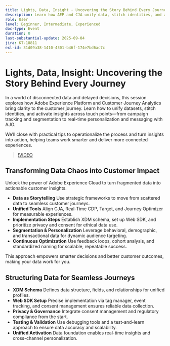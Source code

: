 ```yaml
---
title: Lights, Data, Insight - Uncovering the Story Behind Every Journey
description: Learn how AEP and CJA unify data, stitch identities, and activate insights for real-time personalization and smarter customer journeys.
role: User
level: Beginner, Intermediate, Experienced
doc-type: Event
duration: 0
last-substantial-update: 2025-09-04
jira: KT-18811
exl-id: 31d09a38-1410-4301-b46f-174e7bd6ac7c
---
```

# Lights, Data, Insight: Uncovering the Story Behind Every Journey

In a world of disconnected data and delayed decisions, this session explores how Adobe Experience Platform and Customer Journey Analytics bring clarity to the customer journey. Learn how to unify datasets, stitch identities, and activate insights across touch points—from campaign tracking and segmentation to real-time personalization and messaging with AJO.

We’ll close with practical tips to operationalize the process and turn insights into action, helping teams work smarter and deliver more connected experiences.

>[!VIDEO](https://video.tv.adobe.com/v/3471109/?learn=on&enablevpops)

## Transforming Data Chaos into Customer Impact

Unlock the power of Adobe Experience Cloud to turn fragmented data into actionable customer insights.

* **Data as Storytelling** Use strategic frameworks to move from scattered data to seamless customer journeys.
* **Unified Tools** Align CJA, Real-Time CDP, Target, and Journey Optimizer for measurable experiences.
* **Implementation Steps** Establish XDM schema, set up Web SDK, and prioritize privacy and consent for ethical data use.
* **Segmentation & Personalization** Leverage behavioral, demographic, and transactional data for dynamic audience targeting.
* **Continuous Optimization** Use feedback loops, cohort analysis, and standardized naming for scalable, repeatable success.

This approach empowers smarter decisions and better customer outcomes, making your data work for you.

## Structuring Data for Seamless Journeys

* **XDM Schema** Defines data structure, fields, and relationships for unified profiles.
* **Web SDK Setup** Precise implementation via tag manager, event tracking, and consent management ensures reliable data collection.
* **Privacy & Governance** Integrate consent management and regulatory compliance from the start.
* **Testing & Validation** Use debugging tools and a test-and-learn approach to ensure data accuracy and scalability.
* **Unified Activation** Data foundation enables real-time insights and cross-channel personalization.
